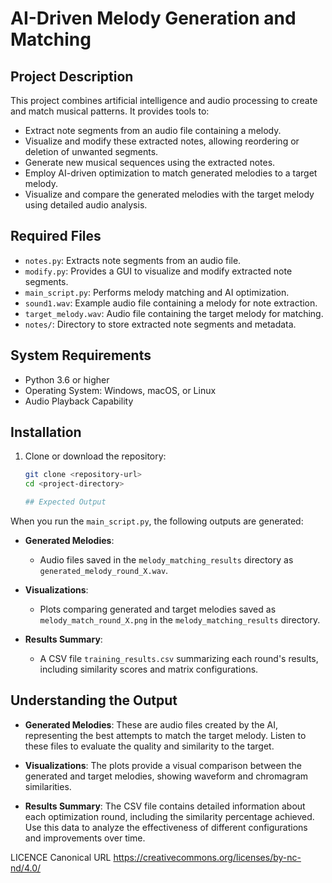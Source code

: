 # AI-Driven Melody Generation and Matching

## Project Description

This project combines artificial intelligence and audio processing to create and match musical patterns. It provides tools to:

- Extract note segments from an audio file containing a melody.
- Visualize and modify these extracted notes, allowing reordering or deletion of unwanted segments.
- Generate new musical sequences using the extracted notes.
- Employ AI-driven optimization to match generated melodies to a target melody.
- Visualize and compare the generated melodies with the target melody using detailed audio analysis.

## Required Files

- `notes.py`: Extracts note segments from an audio file.
- `modify.py`: Provides a GUI to visualize and modify extracted note segments.
- `main_script.py`: Performs melody matching and AI optimization.
- `sound1.wav`: Example audio file containing a melody for note extraction.
- `target_melody.wav`: Audio file containing the target melody for matching.
- `notes/`: Directory to store extracted note segments and metadata.

## System Requirements

- Python 3.6 or higher
- Operating System: Windows, macOS, or Linux
- Audio Playback Capability

## Installation

1. Clone or download the repository:
   ```bash
   git clone <repository-url>
   cd <project-directory>

   ## Expected Output

When you run the `main_script.py`, the following outputs are generated:

- **Generated Melodies**: 
  - Audio files saved in the `melody_matching_results` directory as `generated_melody_round_X.wav`.

- **Visualizations**: 
  - Plots comparing generated and target melodies saved as `melody_match_round_X.png` in the `melody_matching_results` directory.

- **Results Summary**: 
  - A CSV file `training_results.csv` summarizing each round's results, including similarity scores and matrix configurations.

## Understanding the Output

- **Generated Melodies**: These are audio files created by the AI, representing the best attempts to match the target melody. Listen to these files to evaluate the quality and similarity to the target.

- **Visualizations**: The plots provide a visual comparison between the generated and target melodies, showing waveform and chromagram similarities.

- **Results Summary**: The CSV file contains detailed information about each optimization round, including the similarity percentage achieved. Use this data to analyze the effectiveness of different configurations and improvements over time.

LICENCE 
Canonical URL  https://creativecommons.org/licenses/by-nc-nd/4.0/